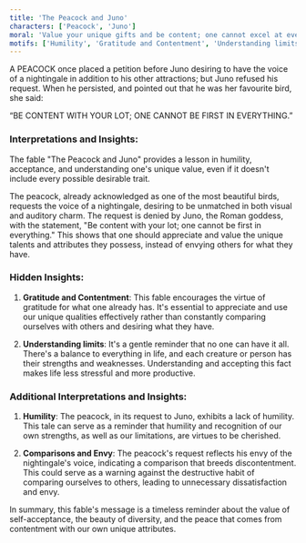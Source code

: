 ```yaml
---
title: 'The Peacock and Juno'
characters: ['Peacock', 'Juno']
moral: 'Value your unique gifts and be content; one cannot excel at everything.'
motifs: ['Humility', 'Gratitude and Contentment', 'Understanding limits', 'Comparisons and Envy']
---
```


A PEACOCK once placed a petition before Juno desiring to have the voice of a nightingale in addition to his other attractions; but Juno refused his request. When he persisted, and pointed out that he was her favourite bird, she said:

“BE CONTENT WITH YOUR LOT; ONE CANNOT BE FIRST IN EVERYTHING.”

### Interpretations and Insights:

The fable "The Peacock and Juno" provides a lesson in humility, acceptance, and understanding one's unique value, even if it doesn't include every possible desirable trait.

The peacock, already acknowledged as one of the most beautiful birds, requests the voice of a nightingale, desiring to be unmatched in both visual and auditory charm. The request is denied by Juno, the Roman goddess, with the statement, "Be content with your lot; one cannot be first in everything." This shows that one should appreciate and value the unique talents and attributes they possess, instead of envying others for what they have.

### Hidden Insights:

1. **Gratitude and Contentment**: This fable encourages the virtue of gratitude for what one already has. It's essential to appreciate and use our unique qualities effectively rather than constantly comparing ourselves with others and desiring what they have.

2. **Understanding limits**: It's a gentle reminder that no one can have it all. There's a balance to everything in life, and each creature or person has their strengths and weaknesses. Understanding and accepting this fact makes life less stressful and more productive.

### Additional Interpretations and Insights:

1. **Humility**: The peacock, in its request to Juno, exhibits a lack of humility. This tale can serve as a reminder that humility and recognition of our own strengths, as well as our limitations, are virtues to be cherished.

2. **Comparisons and Envy**: The peacock's request reflects his envy of the nightingale's voice, indicating a comparison that breeds discontentment. This could serve as a warning against the destructive habit of comparing ourselves to others, leading to unnecessary dissatisfaction and envy.

In summary, this fable's message is a timeless reminder about the value of self-acceptance, the beauty of diversity, and the peace that comes from contentment with our own unique attributes.
